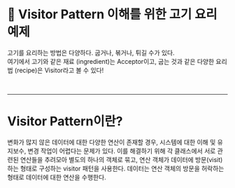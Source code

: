 #  🍖 Visitor Pattern 이해를 위한 고기 요리 예제
고기를 요리하는 방법은 다양하다. 굽거나, 볶거나, 튀길 수가 있다. <br>
여기에서 고기와 같은 재료 (ingredient)는 Acceptor이고, 굽는 것과 같은 다양한 요리법 (recipe)은 Visitor라고 볼 수 있다!

<br>

---

# Visitor Pattern이란?
변화가 많지 않은 데이터에 대한 다양한 연산이 존재할 경우, 시스템에 대한 이해 및 유지보수, 변경 작업이 어렵다는 문제가 있다. 이를 해결하기 위해 각 클래스에서 서로 관련된 연산들을 추려모아 별도의 하나의 객체로 묶고, 연산 객체가 데이터에 방문(visit)하는 형태로 구성하는 visitor 패턴을 사용한다. 데이터는 연산 객체의 방문을 허락하는 형태로 데이터에 대한 연산을 수행한다.

